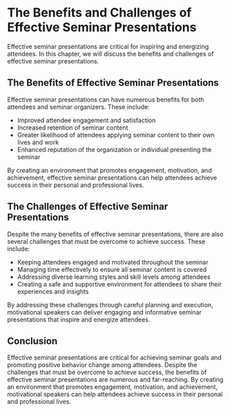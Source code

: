 # The Benefits and Challenges of Effective Seminar Presentations

Effective seminar presentations are critical for inspiring and energizing attendees. In this chapter, we will discuss the benefits and challenges of effective seminar presentations.

The Benefits of Effective Seminar Presentations
-----------------------------------------------

Effective seminar presentations can have numerous benefits for both attendees and seminar organizers. These include:

* Improved attendee engagement and satisfaction
* Increased retention of seminar content
* Greater likelihood of attendees applying seminar content to their own lives and work
* Enhanced reputation of the organization or individual presenting the seminar

By creating an environment that promotes engagement, motivation, and achievement, effective seminar presentations can help attendees achieve success in their personal and professional lives.

The Challenges of Effective Seminar Presentations
-------------------------------------------------

Despite the many benefits of effective seminar presentations, there are also several challenges that must be overcome to achieve success. These include:

* Keeping attendees engaged and motivated throughout the seminar
* Managing time effectively to ensure all seminar content is covered
* Addressing diverse learning styles and skill levels among attendees
* Creating a safe and supportive environment for attendees to share their experiences and insights

By addressing these challenges through careful planning and execution, motivational speakers can deliver engaging and informative seminar presentations that inspire and energize attendees.

Conclusion
----------

Effective seminar presentations are critical for achieving seminar goals and promoting positive behavior change among attendees. Despite the challenges that must be overcome to achieve success, the benefits of effective seminar presentations are numerous and far-reaching. By creating an environment that promotes engagement, motivation, and achievement, motivational speakers can help attendees achieve success in their personal and professional lives.
